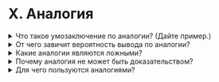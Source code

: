# X. Аналогия

<details>
  <summary>Что такое умозаключение по аналогии? (Дайте пример.)</summary>

  Аналогия - это такая форма умозаключения, в которой от сходства двух предметов в одних ккихлибо признаках мы заключаем о сходстве этих предметов в других признаках.

  Пример:

  В одном лесу было много грибов.
  
  Придя в другой лес, мы замечаем, что ряд признаков его сходен с признаками прежнего леса: такой же густой, смешанный и пр.
  
  Следовательно, возможно, что и в этом лесу есть много грибов.

</details>

<details>
  <summary>От чего завичит вероятность вывода по аналогии?</summary>

  Чем больше сходных призноков тем больше вероятность правильного вывода по аналогии.

</details>

<details>
  <summary>Какие аналогии являются ложными?</summary>

  Если предмет или явление имеет признак, несовместимый с признаком, о котором говорится в выводе, то как бы ни было велико количество сходных прзинаков, вывод будет ложным.

</details>

<details>
  <summary>Почему аналогия не может быть доказательством?</summary>

</details>

<details>
  <summary>Для чего пользуются аналогиями?</summary>

</details>
